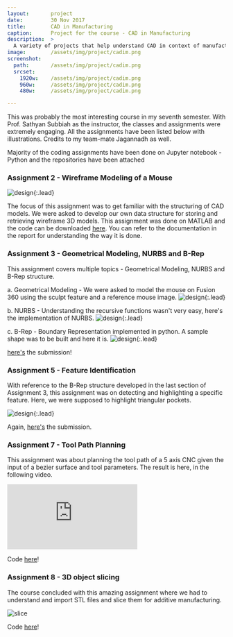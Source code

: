 ```yaml
---
layout:       project
date:         30 Nov 2017
title:        CAD in Manufacturing
caption:      Project for the course - CAD in Manufacturing
description:  >
  A variety of projects that help understand CAD in context of manufacturing
image:        /assets/img/project/cadim.png
screenshot:
  path:       /assets/img/project/cadim.png
  srcset:
    1920w:    /assets/img/project/cadim.png
    960w:     /assets/img/project/cadim.png
    480w:     /assets/img/project/cadim.png

---
```

This was probably the most interesting course in my seventh semester. With Prof. Sathyan Subbiah as the instructor, the classes and assignments were extremely engaging. All the assignments have been listed below with illustrations. Credits to my team-mate Jagannadh as well.

Majority of the coding assignments have been done on Jupyter notebook - Python and the repositories have been attached

### Assignment 2 - Wireframe Modeling of a Mouse

![design](mouse.jpg){:.lead}

The focus of this assignment was to get familiar with the structuring of CAD models. We were asked to develop our own data structure for storing and retrieving wireframe 3D models. This assignment was done on MATLAB and the code can be downloaded [here](Assignment2.zip). You can refer to the documentation in the report for understanding the way it is done.

### Assignment 3 - Geometrical Modeling, NURBS and B-Rep

This assignment covers multiple topics - Geometrical Modeling, NURBS and B-Rep structure.

a. Geometrical Modeling - We were asked to model the mouse on Fusion 360 using the sculpt feature and a reference mouse image.
![design](moused.png){:.lead}

b. NURBS - Understanding the recursive functions wasn't very easy, here's the implementation of NURBS.
![design](NURBS.png){:.lead}

c. B-Rep - Boundary Representation implemented in python. A sample shape was to be built and here it is.
![design](shape.png){:.lead}

[here's](Assignment3.rar) the submission!

### Assignment 5 - Feature Identification

With reference to the B-Rep structure developed in the last section of Assignment 3, this assignment was on detecting and highlighting a specific feature. Here, we were supposed to highlight triangular pockets.

![design](tripockte.png){:.lead}

Again, [here's](Assignment5.zip) the submission.

### Assignment 7 - Tool Path Planning

This assignment was about planning the tool path of a 5 axis CNC given the input of a bezier surface and tool parameters. The result is here, in the following video.

<div class="videowrapper">
  <iframe src="https://www.youtube.com/embed/cncuAMB9eMA?rel=0" frameborder="0" gesture="media" allow="encrypted-media" allowfullscreen> </iframe>
</div>

Code [here](Assignment7.zip)!

### Assignment 8 - 3D object slicing

The course concluded with this amazing assignment where we had to understand and import STL files and slice them for additive manufacturing.

![slice](slice.png)

Code [here](Assignment8.zip)!
